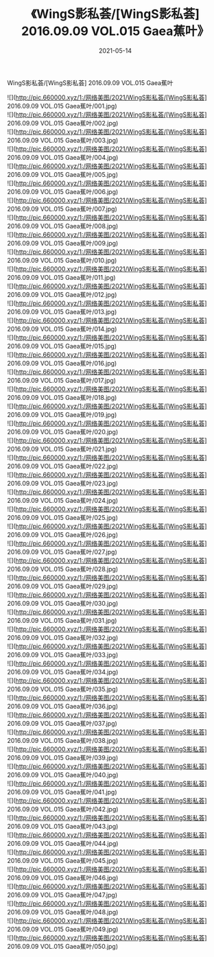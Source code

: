 ﻿---
layout: post
title:  《WingS影私荟/[WingS影私荟] 2016.09.09 VOL.015 Gaea蕉叶》
date:   2021-05-14
img: http://pic.660000.xyz/1:/网络美图/2021/WingS影私荟/[WingS影私荟] 2016.09.09 VOL.015 Gaea蕉叶/000.jpg
categories: [美女, 清纯, 唯美]
---

WingS影私荟/[WingS影私荟] 2016.09.09 VOL.015 Gaea蕉叶

 ![](http://pic.660000.xyz/1:/网络美图/2021/WingS影私荟/[WingS影私荟] 2016.09.09 VOL.015 Gaea蕉叶/001.jpg) <br>![](http://pic.660000.xyz/1:/网络美图/2021/WingS影私荟/[WingS影私荟] 2016.09.09 VOL.015 Gaea蕉叶/002.jpg) <br>![](http://pic.660000.xyz/1:/网络美图/2021/WingS影私荟/[WingS影私荟] 2016.09.09 VOL.015 Gaea蕉叶/003.jpg) <br>![](http://pic.660000.xyz/1:/网络美图/2021/WingS影私荟/[WingS影私荟] 2016.09.09 VOL.015 Gaea蕉叶/004.jpg) <br>![](http://pic.660000.xyz/1:/网络美图/2021/WingS影私荟/[WingS影私荟] 2016.09.09 VOL.015 Gaea蕉叶/005.jpg) <br>![](http://pic.660000.xyz/1:/网络美图/2021/WingS影私荟/[WingS影私荟] 2016.09.09 VOL.015 Gaea蕉叶/006.jpg) <br>![](http://pic.660000.xyz/1:/网络美图/2021/WingS影私荟/[WingS影私荟] 2016.09.09 VOL.015 Gaea蕉叶/007.jpg) <br>![](http://pic.660000.xyz/1:/网络美图/2021/WingS影私荟/[WingS影私荟] 2016.09.09 VOL.015 Gaea蕉叶/008.jpg) <br>![](http://pic.660000.xyz/1:/网络美图/2021/WingS影私荟/[WingS影私荟] 2016.09.09 VOL.015 Gaea蕉叶/009.jpg) <br>![](http://pic.660000.xyz/1:/网络美图/2021/WingS影私荟/[WingS影私荟] 2016.09.09 VOL.015 Gaea蕉叶/010.jpg) <br>![](http://pic.660000.xyz/1:/网络美图/2021/WingS影私荟/[WingS影私荟] 2016.09.09 VOL.015 Gaea蕉叶/011.jpg) <br>![](http://pic.660000.xyz/1:/网络美图/2021/WingS影私荟/[WingS影私荟] 2016.09.09 VOL.015 Gaea蕉叶/012.jpg) <br>![](http://pic.660000.xyz/1:/网络美图/2021/WingS影私荟/[WingS影私荟] 2016.09.09 VOL.015 Gaea蕉叶/013.jpg) <br>![](http://pic.660000.xyz/1:/网络美图/2021/WingS影私荟/[WingS影私荟] 2016.09.09 VOL.015 Gaea蕉叶/014.jpg) <br>![](http://pic.660000.xyz/1:/网络美图/2021/WingS影私荟/[WingS影私荟] 2016.09.09 VOL.015 Gaea蕉叶/015.jpg) <br>![](http://pic.660000.xyz/1:/网络美图/2021/WingS影私荟/[WingS影私荟] 2016.09.09 VOL.015 Gaea蕉叶/016.jpg) <br>![](http://pic.660000.xyz/1:/网络美图/2021/WingS影私荟/[WingS影私荟] 2016.09.09 VOL.015 Gaea蕉叶/017.jpg) <br>![](http://pic.660000.xyz/1:/网络美图/2021/WingS影私荟/[WingS影私荟] 2016.09.09 VOL.015 Gaea蕉叶/018.jpg) <br>![](http://pic.660000.xyz/1:/网络美图/2021/WingS影私荟/[WingS影私荟] 2016.09.09 VOL.015 Gaea蕉叶/019.jpg) <br>![](http://pic.660000.xyz/1:/网络美图/2021/WingS影私荟/[WingS影私荟] 2016.09.09 VOL.015 Gaea蕉叶/020.jpg) <br>![](http://pic.660000.xyz/1:/网络美图/2021/WingS影私荟/[WingS影私荟] 2016.09.09 VOL.015 Gaea蕉叶/021.jpg) <br>![](http://pic.660000.xyz/1:/网络美图/2021/WingS影私荟/[WingS影私荟] 2016.09.09 VOL.015 Gaea蕉叶/022.jpg) <br>![](http://pic.660000.xyz/1:/网络美图/2021/WingS影私荟/[WingS影私荟] 2016.09.09 VOL.015 Gaea蕉叶/023.jpg) <br>![](http://pic.660000.xyz/1:/网络美图/2021/WingS影私荟/[WingS影私荟] 2016.09.09 VOL.015 Gaea蕉叶/024.jpg) <br>![](http://pic.660000.xyz/1:/网络美图/2021/WingS影私荟/[WingS影私荟] 2016.09.09 VOL.015 Gaea蕉叶/025.jpg) <br>![](http://pic.660000.xyz/1:/网络美图/2021/WingS影私荟/[WingS影私荟] 2016.09.09 VOL.015 Gaea蕉叶/026.jpg) <br>![](http://pic.660000.xyz/1:/网络美图/2021/WingS影私荟/[WingS影私荟] 2016.09.09 VOL.015 Gaea蕉叶/027.jpg) <br>![](http://pic.660000.xyz/1:/网络美图/2021/WingS影私荟/[WingS影私荟] 2016.09.09 VOL.015 Gaea蕉叶/028.jpg) <br>![](http://pic.660000.xyz/1:/网络美图/2021/WingS影私荟/[WingS影私荟] 2016.09.09 VOL.015 Gaea蕉叶/029.jpg) <br>![](http://pic.660000.xyz/1:/网络美图/2021/WingS影私荟/[WingS影私荟] 2016.09.09 VOL.015 Gaea蕉叶/030.jpg) <br>![](http://pic.660000.xyz/1:/网络美图/2021/WingS影私荟/[WingS影私荟] 2016.09.09 VOL.015 Gaea蕉叶/031.jpg) <br>![](http://pic.660000.xyz/1:/网络美图/2021/WingS影私荟/[WingS影私荟] 2016.09.09 VOL.015 Gaea蕉叶/032.jpg) <br>![](http://pic.660000.xyz/1:/网络美图/2021/WingS影私荟/[WingS影私荟] 2016.09.09 VOL.015 Gaea蕉叶/033.jpg) <br>![](http://pic.660000.xyz/1:/网络美图/2021/WingS影私荟/[WingS影私荟] 2016.09.09 VOL.015 Gaea蕉叶/034.jpg) <br>![](http://pic.660000.xyz/1:/网络美图/2021/WingS影私荟/[WingS影私荟] 2016.09.09 VOL.015 Gaea蕉叶/035.jpg) <br>![](http://pic.660000.xyz/1:/网络美图/2021/WingS影私荟/[WingS影私荟] 2016.09.09 VOL.015 Gaea蕉叶/036.jpg) <br>![](http://pic.660000.xyz/1:/网络美图/2021/WingS影私荟/[WingS影私荟] 2016.09.09 VOL.015 Gaea蕉叶/037.jpg) <br>![](http://pic.660000.xyz/1:/网络美图/2021/WingS影私荟/[WingS影私荟] 2016.09.09 VOL.015 Gaea蕉叶/038.jpg) <br>![](http://pic.660000.xyz/1:/网络美图/2021/WingS影私荟/[WingS影私荟] 2016.09.09 VOL.015 Gaea蕉叶/039.jpg) <br>![](http://pic.660000.xyz/1:/网络美图/2021/WingS影私荟/[WingS影私荟] 2016.09.09 VOL.015 Gaea蕉叶/040.jpg) <br>![](http://pic.660000.xyz/1:/网络美图/2021/WingS影私荟/[WingS影私荟] 2016.09.09 VOL.015 Gaea蕉叶/041.jpg) <br>![](http://pic.660000.xyz/1:/网络美图/2021/WingS影私荟/[WingS影私荟] 2016.09.09 VOL.015 Gaea蕉叶/042.jpg) <br>![](http://pic.660000.xyz/1:/网络美图/2021/WingS影私荟/[WingS影私荟] 2016.09.09 VOL.015 Gaea蕉叶/043.jpg) <br>![](http://pic.660000.xyz/1:/网络美图/2021/WingS影私荟/[WingS影私荟] 2016.09.09 VOL.015 Gaea蕉叶/044.jpg) <br>![](http://pic.660000.xyz/1:/网络美图/2021/WingS影私荟/[WingS影私荟] 2016.09.09 VOL.015 Gaea蕉叶/045.jpg) <br>![](http://pic.660000.xyz/1:/网络美图/2021/WingS影私荟/[WingS影私荟] 2016.09.09 VOL.015 Gaea蕉叶/046.jpg) <br>![](http://pic.660000.xyz/1:/网络美图/2021/WingS影私荟/[WingS影私荟] 2016.09.09 VOL.015 Gaea蕉叶/047.jpg) <br>![](http://pic.660000.xyz/1:/网络美图/2021/WingS影私荟/[WingS影私荟] 2016.09.09 VOL.015 Gaea蕉叶/048.jpg) <br>![](http://pic.660000.xyz/1:/网络美图/2021/WingS影私荟/[WingS影私荟] 2016.09.09 VOL.015 Gaea蕉叶/049.jpg) <br>![](http://pic.660000.xyz/1:/网络美图/2021/WingS影私荟/[WingS影私荟] 2016.09.09 VOL.015 Gaea蕉叶/050.jpg) <br>